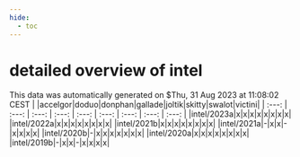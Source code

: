 ```yaml
---
hide:
  - toc
---
```


detailed overview of intel
==========================


This data was automatically generated on $Thu, 31 Aug 2023 at 11:08:02 CEST
| |accelgor|doduo|donphan|gallade|joltik|skitty|swalot|victini|
| :---: | :---: | :---: | :---: | :---: | :---: | :---: | :---: | :---: |
|intel/2023a|x|x|x|x|x|x|x|x|
|intel/2022a|x|x|x|x|x|x|x|x|
|intel/2021b|x|x|x|x|x|x|x|x|
|intel/2021a|-|x|x|-|x|x|x|x|
|intel/2020b|-|x|x|x|x|x|x|x|
|intel/2020a|x|x|x|x|x|x|x|x|
|intel/2019b|-|x|x|-|x|x|x|x|
